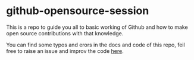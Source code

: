 # github-opensource-session

This is a repo to guide you all to basic working of Github and how to make open source contributions with that knowledge. 

You can find some typos and erors in the docs and code of this repo, feil free to raise an issue and improv the code [here](https://github.com/Naman-Singla777/github-opensource-session/issues).
